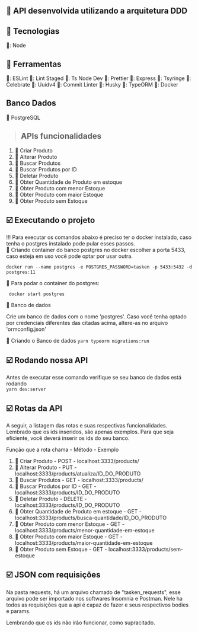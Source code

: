 ## :wrench: API desenvolvida utilizando a arquitetura DDD

## :wrench: Tecnologias

🔴: Node

## :wrench: Ferramentas

🔶: ESLint
🔶: Lint Staged
🔶: Ts Node Dev
🔶: Prettier
🔶: Express
🔶: Tsyringe
🔶: Celebrate
🔶: Uuidv4
🔶: Commit Linter
🔶: Husky
🔶: TypeORM
🔶: Docker

## Banco Dados

:paperclip: PostgreSQL

> ## APIs funcionalidades

1. :large_orange_diamond: Criar Produto
2. :large_orange_diamond: Alterar Produto
3. :large_orange_diamond: Buscar Produtos
4. :large_orange_diamond: Buscar Produtos por ID
5. :large_orange_diamond: Deletar Produto
6. :large_orange_diamond: Obter Quantidade de Produto em estoque
7. :large_orange_diamond: Obter Produto com menor Estoque
8. :large_orange_diamond: Obter Produto com maior Estoque
9. :large_orange_diamond: Obter Produto sem Estoque

## :ballot_box_with_check: Executando o projeto

!!! Para executar os comandos abaixo é preciso ter o docker instalado, caso tenha o postgres instalado pode pular esses passos.
</br>
:large_orange_diamond: Criando container do banco postgres no docker
escolher a porta 5433, caso esteja em uso você pode optar por usar outra.
<br>

`docker run --name postgres -e POSTGRES_PASSWORD=tasken -p 5433:5432 -d postgres:11`

:large_orange_diamond: Para podar o container do postgres:
<br>

` docker start postgres`

:large_orange_diamond: Banco de dados

<p> Crie um banco de dados com o nome 'postgres'. Caso você tenha optado por credenciais diferentes das citadas acima, altere-as no arquivo 'ormconfig.json' </p>

:large_orange_diamond: Criando o Banco de dados
`yarn typeorm migrations:run`

## :ballot_box_with_check: Rodando nossa API

Antes de executar esse comando verifique se seu banco de dados está rodando </br>
`yarn dev:server`

## :ballot_box_with_check: Rotas da API

<p>A seguir, a listagem das rotas e suas respectivas funcionalidades. Lembrado que os ids inseridos, são apenas exemplos. Para que seja eficiente, você deverá inserir os ids do seu banco.</p>

<p>Função que a rota chama - Método - Exemplo</p>

1. :large_orange_diamond: Criar Produto - POST - localhost:3333/products/
2. :large_orange_diamond: Alterar Produto - PUT - localhost:3333/products/atualiza/ID_DO_PRODUTO
3. :large_orange_diamond: Buscar Produtos - GET - localhost:3333/products/
4. :large_orange_diamond: Buscar Produtos por ID - GET - localhost:3333/products/ID_DO_PRODUTO
5. :large_orange_diamond: Deletar Produto - DELETE - localhost:3333/products/ID_DO_PRODUTO
6. :large_orange_diamond: Obter Quantidade de Produto em estoque - GET - localhost:3333/products/busca-quantidade/ID_DO_PRODUTO
7. :large_orange_diamond: Obter Produto com menor Estoque - GET - localhost:3333/products/menor-quantidade-em-estoque
8. :large_orange_diamond: Obter Produto com maior Estoque - GET - localhost:3333/products/maior-quantidade-em-estoque
9. :large_orange_diamond: Obter Produto sem Estoque - GET - localhost:3333/products/sem-estoque

## :ballot_box_with_check: JSON com requisições

<p>Na pasta requests, há um arquivo chamado de "tasken_requests", esse arquivo pode ser importado nos softwares Insomnia e Postman. Nele ha todos as requisições que a api é capaz de fazer e seus respectivos bodies e params.</p>

<p>Lembrando que os ids não irão funcionar, como supracitado.</p>
